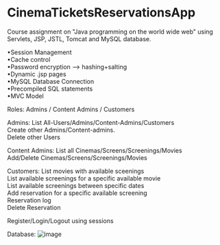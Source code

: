 # CinemaTicketsReservationsApp
Course assignment on "Java programming on the world wide web" using Servlets, JSP, JSTL, Tomcat and MySQL database.

•Session Management<br>
•Cache control<br>
•Password encryption --> hashing+salting<br>
•Dynamic .jsp pages<br>
•MySQL Database Connection<br>
•Precompiled SQL statements<br>
•MVC Model

Roles: Admins / Content Admins / Customers

Admins: 
List All-Users/Admins/Content-Admins/Customers<br>
Create other Admins/Content-admins.<br>
Delete other Users

Content Admins:
List all Cinemas/Screens/Screenings/Movies<br>
Add/Delete Cinemas/Screens/Screenings/Movies

Customers:
List movies with available sceenings<br>
List available screenings for a specific available movie<br>
List available screenings between specific dates<br>
Add reservation for a specific available screening<br>
Reservation log<br>
Delete Reservation

Register/Login/Logout using sessions

Database:
![image](https://github.com/PGC-2557/CinemaTicketsReservationsApp/assets/35230711/77b3b99c-5005-4de1-bed6-11a5de5ea531)

